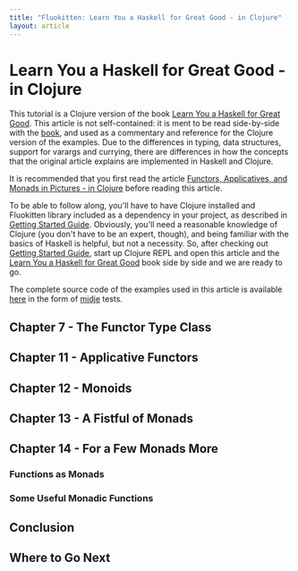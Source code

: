 ```yaml
---
title: "Fluokitten: Learn You a Haskell for Great Good - in Clojure"
layout: article
---
```


# Learn You a Haskell for Great Good - in Clojure

This tutorial is a Clojure version of the book [Learn You a Haskell for Great Good](http://learnyouahaskell.com). This article is not self-contained: it is ment to be read side-by-side with the [book](http://learnyouahaskell.com), and used as a commentary and reference for the Clojure version of the examples. Due to the differences in typing, data structures, support for varargs and currying, there are differences in how the concepts that the original article explains are implemented in Haskell and Clojure.

It is recommended that you first read the article [Functors, Applicatives, and Monads in Pictures - in Clojure](/articles/functors_applicatives_monads_in_pictures.html) before reading this article.

To be able to follow along, you'll have to have Clojure installed and Fluokitten library included as a dependency in your project, as described in [Getting Started Guide](/articles/getting_started.html). Obviously, you'll need a reasonable knowledge of Clojure (you don't have to be an expert, though), and being familiar with the basics of Haskell is helpful, but not a necessity. So, after checking out [Getting Started Guide](/articles/getting_started.html), start up Clojure REPL and open this article and the [Learn You a Haskell for Great Good](http://learnyouahaskell.com) book side by side and we are ready to go.

The complete source code of the examples used in this article is available [here](https://github.com/uncomplicate/fluokitten/blob/master/test/uncomplicate/fluokitten/articles/learnyouaheaskell.clj) in the form of [midje](https://github.com/marick/Midje) tests.

## Chapter 7 - The Functor Type Class

## Chapter 11 - Applicative Functors

## Chapter 12 - Monoids

## Chapter 13 - A Fistful of Monads

## Chapter 14 - For a Few Monads More

### Functions as Monads

### Some Useful Monadic Functions

## Conclusion

## Where to Go Next
